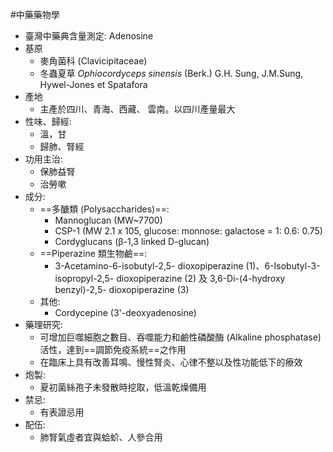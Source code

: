 #中藥藥物學
- 臺灣中藥典含量測定: Adenosine
- 基原
	- 麥角菌科 (Clavicipitaceae) 
	- 冬蟲夏草 *Ophiocordyceps sinensis* (Berk.) G.H. Sung, J.M.Sung, Hywel-Jones et Spatafora
- 產地
	- 主產於四川、青海、西藏、 雲南。以四川產量最大
- 性味、歸經:
	- 溫，甘 
	- 歸肺、腎經
- 功用主治:
	- 保肺益腎 
	- 治勞嗽
- 成分: 
	- ==多醣類 (Polysaccharides)==: 
		- Mannoglucan (MW~7700) 
		- CSP-1 (MW 2.1 x 105, glucose: monnose: galactose = 1: 0.6: 0.75) 
		- Cordyglucans (β-1,3 linked D-glucan) 
	- ==Piperazine 類生物鹼==:
		- 3-Acetamino-6-isobutyl-2,5- dioxopiperazine (1)、6-Isobutyl-3-isopropyl-2,5- dioxopiperazine (2) 及 3,6-Di-(4-hydroxy benzyl)-2,5- dioxopiperazine (3) 
	- 其他:
		- Cordycepine (3'-deoxyadenosine)
- 藥理研究:
	- 可增加巨噬細胞之數目、吞噬能力和鹼性磷酸酶 (Alkaline phosphatase) 活性，達到==調節免疫系統==之作用 
	- 在臨床上具有改善耳鳴、慢性腎炎、心律不整以及性功能低下的療效
- 炮製:
	- 夏初菌絲孢子未發散時挖取，低溫乾燥備用
- 禁忌:
	- 有表證忌用
- 配伍:
	- 肺腎氣虛者宜與蛤蚧、人參合用
